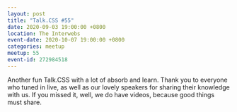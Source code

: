 ```yaml
---
layout: post
title: "Talk.CSS #55"
date: 2020-09-03 19:00:00 +0800
location: The Interwebs
event-date: 2020-10-07 19:00:00 +0800
categories: meetup
meetup: 55
event-id: 272984518
---
```

Another fun Talk.CSS with a lot of absorb and learn. Thank you to everyone who tuned in live, as well as our lovely speakers for sharing their knowledge with us. If you missed it, well, we do have videos, because good things must share.
